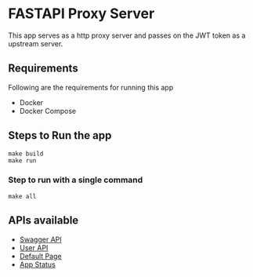 # FASTAPI Proxy Server

This app serves as a http proxy server and passes on the JWT token as a upstream server.

## Requirements
Following are the requirements for running this app
- Docker
- Docker Compose

## Steps to Run the app

```
make build
make run
```

### Step to run with a single command
```
make all
```

## APIs available

- [Swagger API](http://127.0.0.1/docs)
- [User API](http://127.0.0.1/user)
- [Default Page](http://127.0.0.1/)
- [App Status](http://127.0.0.1/status)

